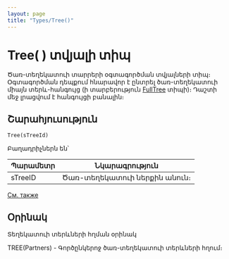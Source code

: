 ```yaml
---
layout: page
title: "Types/Tree()"
---
```


# Tree( ) տվյալի տիպ

Ծառ-տեղեկատուի տարրերի օգտագործման տվյալների տիպ։ Օգտագործման դեպքում հնարավոր է ընտրել ծառ-տեղեկատուի միայն տերև-հանգույց (ի տարբերություն [FullTree](FULLTREE.md) տիպի)։ Դաշտի մեջ լրացվում է հանգույցի բանալին։


## Շարահյուսություն

```
Tree(sTreeId)
```

Բաղադրիչներն են՝


| Պարամետր | Նկարագրություն |
|--|--|
| sTreeID | Ծառ-տեղեկատուի ներքին անուն։ |

[См. также](../types.html)


## Օրինակ

Տեղեկատուի տերևների հղման օրինակ


TREE(Partners) - Գործընկերոջ ծառ-տեղեկատուի տերևների հղում։